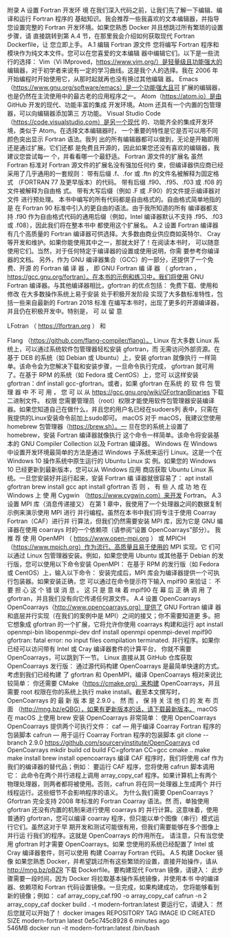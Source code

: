 附录 A 设置 Fortran 开发环
境
在我们深⼊代码之前，让我们先了解⼀下编辑、编译和运⾏ Fortran 程序的
基础知识。我会推荐⼀些我喜欢的⽂本编辑器，并指导您设置完整的
Fortran 开发环境。如果您熟悉 Docker 并且想跳过所有繁琐的设置步骤，请
直接跳转到第 A.4 节，在那⾥我会介绍如何获取现代 Fortran Dockerfile，让
您⽴即上⼿。
A.1 编辑 Fortran 源⽂件
您将编写 Fortran 程序和模块作为纯⽂本⽂件。您可以在您喜爱的⽂本编辑
器中编辑它们。以下是⼀些流⾏的选择：
Vim（Vi IMproved，https://www.vim.org/）是轻量级且功能强⼤的
编辑器，对于初学者来说有⼀定的学习曲线。这是我个⼈的选择。我在
2006 年开始编程时开始使⽤它，从那时起就再也没有换过其他编辑
器。
Emacs（https://www.gnu.org/software/emacs）是⼀个功能强⼤且可
扩展的编辑器，也是仍然在主流使⽤中的最古⽼的应⽤程序之⼀。
Atom（https://atom.io）是由 GitHub 开发的现代、功能丰富的集成
开发环境。Atom 还具有⼀个内置的包管理器，可以向编辑器添加第三
⽅功能。
Visual Studio Code（https://code.visualstudio.com）是另⼀个现代
的、功能齐全的集成开发环境，类似于 Atom。在选择⽂本编辑器时，
⼀个重要的特性是它是否可以⽤不同颜⾊突出显⽰ Fortran 语法。我列
出的所有编辑器都可以做到，⽆论是开箱即⽤还是通过扩展。它们还都
是免费且开源的，因此如果您还没有喜欢的编辑器，我建议您尝试每⼀
个，并看看哪⼀个最舒适。
Fortran 源⽂件的扩展名
虽然 Fortran 标准对 Fortran 源⽂件的扩展名没有强加任何约
束，但编译器供应商已经采⽤了⼏乎通⽤的⼀套规则：
带有后缀 .f、.for 或 .ftn 的⽂件名被解释为固定格式
（FORTRAN 77 及更早版本）的代码。
带有后缀 .f90、.f95、.f03 或 .f08 的⽂件被解释为⾃由格
式。
带有⼤写后缀（例如 .F 或 .F90）的⽂件提⽰编译器对⽂件
进⾏预处理。
本书中编写的所有代码都是⾃由格式的。⾃由格式简单地指的是
在 Fortran 90 标准中引⼊的更⾃由的语法。由于我所知道的所有
编译器都⽀持 .f90 作为⾃由格式代码的通⽤后缀（例如，Intel
编译器默认不⽀持 .f95、.f03 或 .f08），因此我们将在整本书中
都使⽤这个扩展名。
A.2 设置 Fortran 编译器
有⼏个⾼质量的 Fortran 编译器可供选择。⼤多数由商业供应商如英特尔、
Cray 等开发和维护。如果你能使⽤其中之⼀，那就太好了！在阅读本书时，
可以随意使⽤它们。当然，对于任何特定于编译器的设置或使⽤说明，你需
要参考你编译器的⽂档。
另外，作为 GNU 编译器集合（GCC）的⼀部分，还提供了⼀个免费、开源
的  Fortran 编 译 器 ， 即  GNU Fortran 编 译 器 （ gfortran ，
https://gcc.gnu.org/fortran）。在本书的⽰例和练习中，我们将使⽤ GNU
Fortran 编译器。与其他编译器相⽐，gfortran 的优点包括：
免费下载、使⽤和修改
在⼤多数操作系统上易于安装
处于积极开发阶段
实现了⼤多数标准特性，包括⼀些来⾃最新的 Fortran 2018 标准
在编写本书时，出现了更多的开源编译器，并且仍在积极开发中。特别是，
可
以
留
意
 
LFotran
（
https://lfortran.org
）
和
 
Flang
（https://github.com/flang-compiler/flang）。
Linux
在⼤多数 Linux 系统上，可以通过系统软件包管理器轻松安装 gfortran，⽽
⽆需访问外部资源。在基于 DEB 的系统（如 Debian 或 Ubuntu）上，安装
gfortran 就像执⾏
⼀样简单。该命令会为您解决下载和安装步骤，⼀旦命令执⾏完成，
gfortran 就可⽤了。在基于 RPM 的系统（如 Fedora 或 CentOS）上，您可
以这样安装 gfortran：dnf install gcc-gfortran。或者，如果 gfortran 在系统
的
软
件
包
管
理
器
中
不
可
⽤
，
您
可
以
从
https://gcc.gnu.org/wiki/GFortranBinaries 下载⼆进制⽂件。
权限 您需要管理员（root）权限才能使⽤软件包管理器安装编译
器。如果您知道⾃⼰在做什么，并且您的⽤户名已经在sudoers列
表中，只需在我提供的Linux安装命令前加上sudo即可。
macOS
对于 macOS，我建议您使⽤ homebrew 包管理器（https://brew.sh）。⼀
旦在您的系统上设置了 homebrew，安装 Fortran 编译器就像执⾏
这个命令⼀样简单。该命令将安装基本的 GNU Compiler Collection 以及
Fortran 编译器。
Windows
在 Windows 中设置开发环境最简单的⽅法是通过 Windows ⼦系统来运⾏
Linux。这是⼀个在 Windows 10 操作系统中原⽣运⾏的 Ubuntu Linux 实
例。如果您的 Windows 10 已经更新到最新版本，您可以从 Windows 应⽤
商店获取 Ubuntu Linux 系统。⼀旦您安装好并运⾏起来，安装 Fortran 编
译器就很容易了：
apt install gfortran 
 brew install gcc
apt install gfortran
否 则 ， 有 些 ⼈ 成 功 地 在  Windows 上 使 ⽤  Cygwin
（https://www.cygwin.com）来开发 Fortran。
A.3 设置 MPI 库（消息传递接⼜）
在第 1 章中，我使⽤了⼀个处理器之间的数据复制⽰例来演⽰使⽤ MPI 进⾏
并⾏编程。虽然在本书中我们将专注于使⽤ Coarray Fortran（CAF）进⾏并
⾏算法，但我们仍然需要安装 MPI 库，因为它是 GNU 编译器在使⽤
coarrays 时的⼀个依赖项（请参阅“设置 OpenCoarrays”部分）。
我 推 荐 使 ⽤  OpenMPI （ https://www.open-mpi.org ） 或  MPICH
（https://www.mpich.org）作为流⾏、⾼质量且易于使⽤的 MPI 实现。它
们可以通过 Linux 包管理器安装。例如，如果您使⽤ Ubuntu 或其他基于
Debian 的发⾏版，您可以使⽤以下命令安装 OpenMPI：
在基于 RPM 的发⾏版（如 Fedora 或 CentOS）上，输⼊以下命令：
安装完成后，MPI 库会为编译器提供⼀个可执⾏包装器。如果安装正确，您
可以通过在命令提⽰符下输⼊ mpif90 来验证：
不 要 担 ⼼ 这 个 错 误 消 息 。 这 只 是 意 味 着  mpif90 在 幕 后 正 确 调 ⽤ 了
gfortran，并且我们没有向它传递任何源⽂件。
A.4 设置 OpenCoarrays
OpenCoarrays（http://www.opencoarrays.org）提供了 GNU Fortran 编译
器和底层并⾏实现（在我们的案例中是 MPI）之间的接⼜；你不需要知道更
多。把它想象成 gfortran 的⼀个扩展，它将允许你使⽤ coarrays 构建和运⾏
apt install openmpi-bin libopenmpi-dev 
dnf install openmpi openmpi-devel 
mpif90 
gfortran: fatal error: no input files compilation 
terminated. 
并⾏程序。如果你已经可以访问带有 Intel 或 Cray 编译器套件的计算平台，
你就不需要 OpenCoarrays，可以跳到下⼀节。
Linux
直接从其 GitHub 仓库获取 OpenCoarrays 发⾏版：
通过源代码构建 OpenCoarrays 是最简单快速的⽅式。考虑到我们已经构建
了 gfortran 和 OpenMPI，编译 OpenCoarrays 相对来说⽐较简单：
你还需要 CMake（https://cmake.org）来构建 OpenCoarrays，并且需要
root 权限在你的系统上执⾏ make install。截⾄本⽂撰写时，OpenCoarrays
的 最 新 版 本 是  2.9.0 。 然 ⽽ ， 保 持 关 注 他 们 的 发 布 页 ⾯
（http://mng.bz/eQBG），如果有更新版本的话，请下载最新版本。
macOS
在 macOS 上使⽤ brew 安装 OpenCoarrays ⾮常简单：
使⽤ OpenCoarrays
OpenCoarrays 提供两个可执⾏⽂件：
caf — ⽤于编译 Coarray Fortran 程序的包装脚本
cafrun — ⽤于运⾏ Coarray Fortran 程序的包装脚本
git clone --branch 2.9.0 
https://github.com/sourceryinstitute/OpenCoarrays
cd OpenCoarrays 
mkdir build 
cd build
FC=gfortran CC=gcc cmake .. 
make 
make install
brew install opencoarrays
编译 CAF 程序时，我们将使⽤ caf 作为我们的编译器的替代品；例如：
要运⾏ CAF 程序，您将使⽤ cafrun 脚本调⽤它：
此命令在两个并⾏进程上调⽤ array_copy_caf 程序。如果计算机上有两个
物理处理器，则两者都将被使⽤。否则，cafrun 将在同⼀处理器上⽣成两个
并⾏线程运⾏。这些细节不会影响程序的语义。
为什么我们需要 OpenCoarrays？
Gfortran 完全⽀持 2008 年标准的 Fortran Coarray 语法。然
⽽，单独使⽤ gfortran 还没有内置的机制来进⾏使⽤ coarrays 的
并⾏计算。这意味着，使⽤普通的 gfortran，您可以编译 coarray
程序，但只能以单个图像（串⾏）模式运⾏它们。虽然这对于早
期开发和测试可能很有⽤，但我们需要能够在多个图像上并⾏运
⾏我们的程序。这就是 OpenCoarrays 的作⽤所在。
请注意，只有当您使⽤ gfortran 时才需要 OpenCoarrays。如果
您使⽤的系统已经配置了 Intel 或 Cray 编译器套件，则可以使⽤
构建 Coarray Fortran 代码。
A.5 构建 Docker 镜像
如果您熟悉 Docker，并希望跳过所有这些繁琐的设置，直接开始操作，请从
http://mng.bz/pBZR 下载 Dockerfile。要构建现代 Fortran 镜像，请键⼊：
此步骤需要⼀段时间，因为 Docker 将拉取基本操作系统镜像，并使⽤本书
中的编译器、依赖项和 Fortran 代码设置镜像。⼀旦完成，如果构建成功，
您将能够看到新的镜像；例如：
caf array_copy_caf.f90 -o array_copy_caf
cafrun -n 2 array_copy_caf
docker build . -t modern-fortran:latest
要运⾏它，请键⼊：
然后您就可以开始了！
docker images
REPOSITORY           TAG       IMAGE ID       CREATED          
SIZE
modern-fortran       latest    0e5c745c8928   6 minutes ago    
546MB
docker run -it modern-fortran:latest /bin/bash
